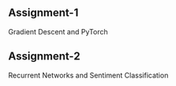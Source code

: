 ## Assignment-1
Gradient Descent and PyTorch

## Assignment-2
Recurrent Networks and Sentiment Classification
